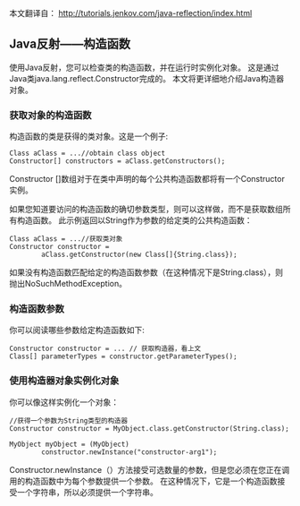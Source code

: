 本文翻译自： http://tutorials.jenkov.com/java-reflection/index.html

## Java反射——构造函数

使用Java反射，您可以检查类的构造函数，并在运行时实例化对象。 这是通过Java类java.lang.reflect.Constructor完成的。 本文将更详细地介绍Java构造器对象。
### 获取对象的构造函数
构造函数的类是获得的类对象。这是一个例子:
```
Class aClass = ...//obtain class object
Constructor[] constructors = aClass.getConstructors();
```
Constructor []数组对于在类中声明的每个公共构造函数都将有一个Constructor实例。

如果您知道要访问的构造函数的确切参数类型，则可以这样做，而不是获取数组所有构造函数。 此示例返回以String作为参数的给定类的公共构造函数：
```
Class aClass = ...//获取类对象
Constructor constructor =
        aClass.getConstructor(new Class[]{String.class});
```
如果没有构造函数匹配给定的构造函数参数（在这种情况下是String.class），则抛出NoSuchMethodException。
### 构造函数参数
你可以阅读哪些参数给定构造函数如下:
```
Constructor constructor = ... // 获取构造器，看上文
Class[] parameterTypes = constructor.getParameterTypes();
```
### 使用构造器对象实例化对象
你可以像这样实例化一个对象：
```
//获得一个参数为String类型的构造器
Constructor constructor = MyObject.class.getConstructor(String.class);

MyObject myObject = (MyObject)
        constructor.newInstance("constructor-arg1");
```
Constructor.newInstance（）方法接受可选数量的参数，但是您必须在您正在调用的构造函数中为每个参数提供一个参数。 在这种情况下，它是一个构造函数接受一个字符串，所以必须提供一个字符串。







